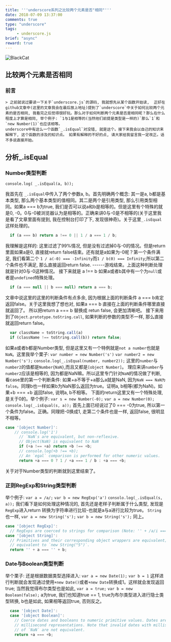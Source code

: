 ```yaml
---
title: '''underscore系列之比较两个元素是否"相同"'''
date: 2018-07-09 13:37:00
comments: true
type: "underscore"
tags:
     - underscore.js
brief: "async"
reward: true
---
```

![BlackCat](https://wangdabaoqq.github.io/hexo-back-up/assets/img/blackCat.jpg)
<!--more-->
##    比较两个元素是否相同
  ###   前言  
    > 之前就说过要读一下关于`underscore.js`的源码, 我就想先从某个函数开始读,  正好在github文章中(这里的文章我会在最后放上地址)提到了`underscore`中关于如何比较两个元素的是否相同, 我看完之后觉得很好玩。那么对于如何判断两个元素是否是相同呢？那么在什么程度上才算是相同, 举个例子: `1与1是相等的(当然他们前提是类型是一样的)`那么`1`和 `new Number(1)`也应该相等。
    underscore中有这么一个函数`_.isEqual`对没错, 就是这个。接下来我会以自己的知识来解释下, 这个函数的涉及的知识点。 如果有解释的不好的点, 请大家给我留言我一定改正。话不多说直接开始。
##  分析_.isEqual 
  ### Number类型判断 
  `console.log( _.isEqual(a, b));` 

  我首先在 `_.isEqual`中传入了两个参数a, b。首先明确两个概念: 其一是a, b都是基本类型, 那么两个基本类型的值相同。其二是两个是引用类型, 那么引用类型相同。如果a === b为true, 我们是否可以说a和b是相等的。但是这里有个特殊的就是0, -0。0与-0被浏览器认为是相等的。正确来讲0与-0是不相等的(关于这里我是看了文章里面有提到, 我在控制台打印了下, 发现很神奇)。关于这里`_.isEqual`这样处理的。
  ```js
    if (a === b) return a !== 0 || 1 / a === 1 / b;
  ```
  我理解是这样的: 这里过滤了99%情况, 但是没有过滤掉0与-0的情况。但是return里面如果a是0, 直接就return false结束。还有就是a如果为-0呢？第一个条件满足, 我们看第二个 `1 / a(-0) === -Infinity`而`1 / b(0) === Infinity`;所以第二个条件也不满足, 那么直接返回return false. ------游戏结束。上面这种判断处理就是针对0与-0这种情况。
  接下来就是 a !== b
  如果a或者b其中有一个为`null`或者是`undefined`特殊处理。
  ```js
    if (a === null || b === null) return a === b;
  ```
  文章中说这里的这里的判断条件有点多余, 因为根据上面的判断条件 a === b肯定返回false。关于这里我想了想也对, 如果a === b 直接在上面的判断条件哪里直接就返回了。 所以把return a === b 替换成 retun false, 会更加清晰吧。
  接下来用到了`Object.prototype.toString.call`, 如果判断的参数的类型不一样, 那么直接就返回return false。
  ```js
    var className = toString.call(a)
    if (className !== toString.call(b)) return false;
  ```
  如果a或者b都是Number类型, 但是这里又有一个特例就是`not a number`也就是`NaN`。这里我举个栗子: 
  `var number = new Number('s')`
  `var number2 = new Number('s');`
  `console.log(_.isEqual(number, number2));`
  这里的`number`与`number2`的值都是`Number{NaN}`,而且又都是`[object Number]`。 理应来讲`number`与`number2`应该是相等的, 因为都是NaN嘛。所以这里专门针对`NaN`的情况做了判断, 看case里的第一个判断条件: 如果+a不等于+a那么a就是NaN, 因为`NaN === NaN为false`。同理b也一样如果b为NaN那么返回为true。证明a, b相等(都为NaN)。如果+b === +b 返回false, 说明a, b不相等。
  下面的return这里又有一个特殊处理, 是关于0的。举个例子:
  `var s = new Number(-0);`
  `var a = new Number(0); `
  `console.log(_.isEqual(s, a));`
  首先上面已经说过了0 === -0为true, 所以第一个条件为false。正确。同理把-0换成1, 走第二个条件也是一样, 返回false, 很明显不相等。
  ```js
  case '[object Number]':
      // console.log('1')
        // `NaN`s are equivalent, but non-reflexive.
        // Object(NaN) is equivalent to NaN
        if (+a !== +a) return +b !== +b;
        // console.log(+b !== +b);
        // An `egal` comparison is performed for other numeric values.
        return +a === 0 ? 1 / +a === 1 / b : +a === +b;
  ```
关于对于Number类型的判断就到这里结束了。
### 正则RegExp和String类型判断
举个例子:
`var a = /a/;`
`var b = new RegExp('a')`
`consolo.log(_.isEqual(s, a));`
我们看下是如何处理这种情况的, 首先还是老样子判断属于什么类型, 发现是`RegExp`进入return 转换为字符串进行比较-也就是a与a进行比较为true。
`String`也一样, 
`var a = new String('s');`
`var b = new String('s');`
同上。
```js
case '[object RegExp]':
  // RegExps are coerced to strings for comparison (Note: '' + /a/i === '/a/i')
case '[object String]':
  // Primitives and their corresponding object wrappers are equivalent; thus, `"5"` is
  // equivalent to `new String("5")`.
  return '' + a === '' + b;
```
### Date与Boolean类型判断
举个栗子: 
还是根据数据类型选择进入: 
`var a = new Date(1);`
`var b = 1`
这样进行判断就会发现通过使用`+new Date()`或者`+new Date`转换成1。这样就会发现返回true;
当然我觉得布尔类型也是如此, 
`var a = true;`
`var b = new Boolean(false);`
a为true, 我们也知道true == 1, true为布尔类型进入进行隐士类型转换, b也是如此, 如果相等返回true, 否则反之。
```js
  case '[object Date]':
  case '[object Boolean]':
    // Coerce dates and booleans to numeric primitive values. Dates are compared by their
    // millisecond representations. Note that invalid dates with millisecond representations
    // of `NaN` are not equivalent.
    return +a === +b;
```